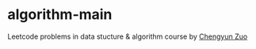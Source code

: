 # algorithm-main

Leetcode problems in data stucture & algorithm course by [Chengyun Zuo](https://github.com/algorithmzuo/algorithmbasic2020)